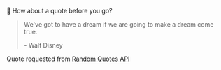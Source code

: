 📣 How about a quote before you go?

> We've got to have a dream if we are going to make a dream come true.
>
> <p>- Walt Disney</p>

Quote requested from [Random Quotes API](https://github.com/lukePeavey/quotable)
